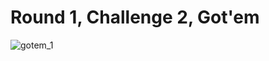 # Round 1, Challenge 2, Got'em
![gotem_1](https://user-images.githubusercontent.com/14042786/56686098-eedc7c00-6698-11e9-94c2-40979722768a.png)
